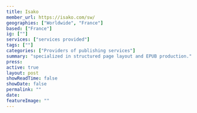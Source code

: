 ```yaml
---
title: Isako
member_url: https://isako.com/sw/
geographies: ["Worldwide", "France"]
based: ["France"]
ig: [""] 
services: ["services provided"] 
tags: [""]
categories: ["Providers of publishing services"]
summary: "specialized in structured page layout and EPUB production."
press:
active: true
layout: post
showReadTime: false
showDate: false
permalink: ""
date: 
featureImage: ""
---
```

